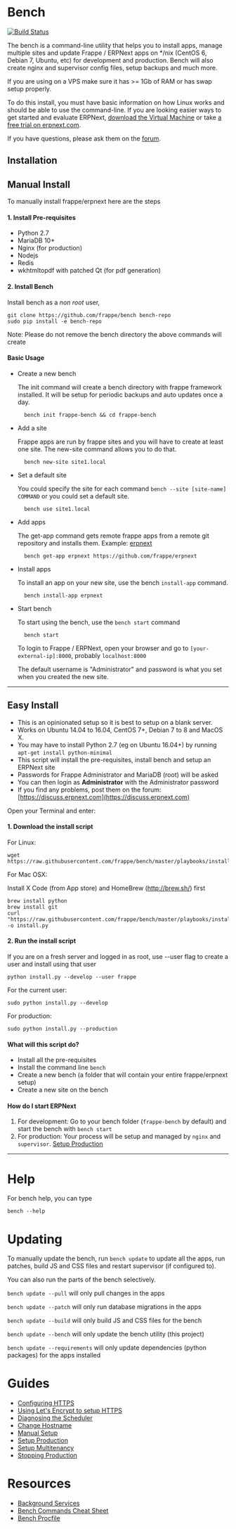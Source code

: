 # Bench

[![Build Status](https://travis-ci.org/frappe/bench.svg?branch=master)](https://travis-ci.org/frappe/bench)

The bench is a command-line utility that helps you to install apps, manage multiple sites and update Frappe / ERPNext apps on */nix (CentOS 6, Debian 7, Ubuntu, etc) for development and production. Bench will also create nginx and supervisor config files, setup backups and much more.

If you are using on a VPS make sure it has >= 1Gb of RAM or has swap setup properly.

To do this install, you must have basic information on how Linux works and should be able to use the command-line. If you are looking easier ways to get started and evaluate ERPNext, [download the Virtual Machine](https://erpnext.com/download) or take [a free trial on erpnext.com](https://erpnext.com/pricing).

If you have questions, please ask them on the [forum](https://discuss.erpnext.com/).

## Installation

## Manual Install

To manually install frappe/erpnext here are the steps

#### 1. Install Pre-requisites

- Python 2.7
- MariaDB 10+
- Nginx (for production)
- Nodejs
- Redis
- wkhtmltopdf with patched Qt (for pdf generation)

#### 2. Install Bench

Install bench as a *non root* user,

	git clone https://github.com/frappe/bench bench-repo
	sudo pip install -e bench-repo

Note: Please do not remove the bench directory the above commands will create

#### Basic Usage

* Create a new bench

	The init command will create a bench directory with frappe framework
	installed. It will be setup for periodic backups and auto updates once
	a day.

		bench init frappe-bench && cd frappe-bench

* Add a site

	Frappe apps are run by frappe sites and you will have to create at least one
	site. The new-site command allows you to do that.

		bench new-site site1.local

* Set a default site

	You could specify the site for each command `bench --site [site-name] COMMAND` or you could set a default site.
	
		bench use site1.local

* Add apps

	The get-app command gets remote frappe apps from a remote git repository and installs them. Example: [erpnext](https://github.com/frappe/erpnext)

		bench get-app erpnext https://github.com/frappe/erpnext

* Install apps

	To install an app on your new site, use the bench `install-app` command.

		bench install-app erpnext

* Start bench

	To start using the bench, use the `bench start` command

		bench start

	To login to Frappe / ERPNext, open your browser and go to `[your-external-ip]:8000`, probably `localhost:8000`

	The default username is "Administrator" and password is what you set when you created the new site.


---

## Easy Install

- This is an opinionated setup so it is best to setup on a blank server.
- Works on Ubuntu 14.04 to 16.04, CentOS 7+, Debian 7 to 8 and MacOS X.
- You may have to install Python 2.7 (eg on Ubuntu 16.04+) by running `apt-get install python-minimal`
- This script will install the pre-requisites, install bench and setup an ERPNext site
- Passwords for Frappe Administrator and MariaDB (root) will be asked
- You can then login as **Administrator** with the Administrator password
- If you find any problems, post them on the forum: [https://discuss.erpnext.com](https://discuss.erpnext.com)

Open your Terminal and enter:

#### 1. Download the install script

For Linux:

	wget https://raw.githubusercontent.com/frappe/bench/master/playbooks/install.py

For Mac OSX:

Install X Code (from App store) and HomeBrew (http://brew.sh/) first

	brew install python
	brew install git
	curl "https://raw.githubusercontent.com/frappe/bench/master/playbooks/install.py" -o install.py

#### 2. Run the install script

If you are on a fresh server and logged in as root, use --user flag to create a user and install using that user

	python install.py --develop --user frappe

For the current user:

	sudo python install.py --develop

For production:

	sudo python install.py --production

#### What will this script do?

- Install all the pre-requisites
- Install the command line `bench`
- Create a new bench (a folder that will contain your entire frappe/erpnext setup)
- Create a new site on the bench

#### How do I start ERPNext

1. For development: Go to your bench folder (`frappe-bench` by default) and start the bench with `bench start`
2. For production: Your process will be setup and managed by `nginx` and `supervisor`. [Setup Production](https://frappe.github.io/frappe/user/en/bench/guides/setup-production.html)

---

Help
====

For bench help, you can type

	bench --help

Updating
========

To manually update the bench, run `bench update` to update all the apps, run
patches, build JS and CSS files and restart supervisor (if configured to).

You can also run the parts of the bench selectively.

`bench update --pull` will only pull changes in the apps

`bench update --patch` will only run database migrations in the apps

`bench update --build` will only build JS and CSS files for the bench

`bench update --bench` will only update the bench utility (this project)

`bench update --requirements` will only update dependencies (python packages) for the apps installed

Guides
=======
- [Configuring HTTPS](https://frappe.github.io/frappe/user/en/bench/guides/configuring-https.html)
- [Using Let's Encrypt to setup HTTPS](https://frappe.github.io/frappe/user/en/bench/guides/lets-encrypt-ssl-setup.html)
- [Diagnosing the Scheduler](https://frappe.github.io/frappe/user/en/bench/guides/diagnosing-the-scheduler.html)
- [Change Hostname](https://frappe.github.io/frappe/user/en/bench/guides/adding-custom-domains)
- [Manual Setup](https://frappe.github.io/frappe/user/en/bench/guides/manual-setup.html)
- [Setup Production](https://frappe.github.io/frappe/user/en/bench/guides/setup-production.html)
- [Setup Multitenancy](https://frappe.github.io/frappe/user/en/bench/guides/setup-multitenancy.html)
- [Stopping Production](https://github.com/frappe/bench/wiki/Stopping-Production-and-starting-Development)


Resources
=======

- [Background Services](https://frappe.github.io/frappe/user/en/bench/resources/background-services.html)
- [Bench Commands Cheat Sheet](https://frappe.github.io/frappe/user/en/bench/resources/bench-commands-cheatsheet.html)
- [Bench Procfile](https://frappe.github.io/frappe/user/en/bench/resources/bench-procfile.html)
